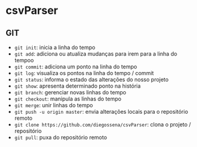 # csvParser
## GIT
* `git init`: inicia a linha do tempo
* `git add`: adiciona ou atualiza mudanças para irem para a linha do tempoo
* `git commit`: adiciona um ponto na linha do tempo
* `git log`: visualiza os pontos na linha do tempo / commit
* `git status`: informa o estado das alterações do nosso projeto
* `git show`: apresenta determinado ponto na história
* `git branch`: gerenciar novas linhas do tempo
* `git checkout`: manipula as linhas do tempo
* `git merge`: unir linhas do tempo
* `git push -u origin master`: envia alterações locais para o repositório remoto
* `git clone https://github.com/diegossena/csvParser`: clona o projeto / repositório
* `git pull`: puxa do repositório remoto
